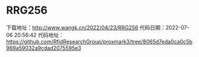 # RRG256
下载地址：http://www.wangk.cn/2022/04/23/RRG256
代码日期：2022-07-06 20:56:42
代码地址：https://github.com/RfidResearchGroup/proxmark3/tree/8065d7eda0ca0c5b969a59032a9cdad2075595e3
